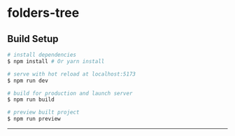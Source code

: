 # folders-tree

## Build Setup

``` bash
# install dependencies
$ npm install # Or yarn install

# serve with hot reload at localhost:5173
$ npm run dev

# build for production and launch server
$ npm run build

# preview built project
$ npm run preview
```

____
